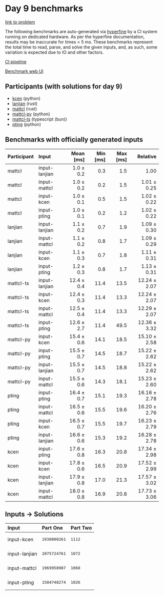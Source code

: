 # Day 9 benchmarks

[link to problem](https://adventofcode.com/2023/day/9)

The following benchmarks are auto-generated via
[hyperfine](https://github.com/sharkdp/hyperfine) by a CI system running on
dedicated hardware. As per the hyperfine documentation, results may be
inaccurate for times < 5 ms. These benchmarks represent the total time to read,
parse, and solve the given inputs, and, as such, some variation is expected due
to IO and other factors.

[CI pipeline](http://ci.papercode.net:8080/teams/main/pipelines/aoc2023)

[Benchmark web UI](https://aoc.ancalagon.black)


## Participants (with solutions for day 9)

- [kcen](https://github.com/kcen/aoc2023) (python)
- [lanjian](https://github.com/lanjian/aoc-2023) (rust)
- [mattcl](https://github.com/mattcl/aoc2023) (rust)
- [mattcl-py](https://github.com/mattcl/aoc2023-py) (python)
- [mattcl-ts](https://github.com/mattcl/aoc2023-js) (typescript (bun))
- [pting](https://github.com/pting/aoc2023) (python)


## Benchmarks with officially generated inputs

| Participant | Input | Mean [ms] | Min [ms] | Max [ms] | Relative |
|:---|:---|---:|---:|---:|---:|
| mattcl | input-lanjian | 1.0 ± 0.2 | 0.3 | 1.5 | 1.00 |
| mattcl | input-mattcl | 1.0 ± 0.2 | 0.2 | 1.5 | 1.01 ± 0.25 |
| mattcl | input-kcen | 1.0 ± 0.1 | 0.5 | 1.5 | 1.02 ± 0.22 |
| mattcl | input-pting | 1.0 ± 0.1 | 0.2 | 1.2 | 1.02 ± 0.22 |
| lanjian | input-lanjian | 1.1 ± 0.2 | 0.7 | 1.9 | 1.09 ± 0.30 |
| lanjian | input-mattcl | 1.1 ± 0.2 | 0.8 | 1.7 | 1.09 ± 0.29 |
| lanjian | input-kcen | 1.1 ± 0.3 | 0.7 | 1.8 | 1.11 ± 0.31 |
| lanjian | input-pting | 1.2 ± 0.3 | 0.8 | 1.7 | 1.13 ± 0.31 |
| mattcl-ts | input-lanjian | 12.4 ± 0.4 | 11.4 | 13.5 | 12.24 ± 2.07 |
| mattcl-ts | input-kcen | 12.4 ± 0.3 | 11.4 | 13.3 | 12.24 ± 2.07 |
| mattcl-ts | input-mattcl | 12.5 ± 0.4 | 11.4 | 13.3 | 12.29 ± 2.07 |
| mattcl-ts | input-pting | 12.6 ± 2.7 | 11.4 | 49.5 | 12.36 ± 3.32 |
| mattcl-py | input-kcen | 15.4 ± 0.6 | 14.1 | 18.5 | 15.10 ± 2.58 |
| mattcl-py | input-pting | 15.5 ± 0.7 | 14.5 | 18.7 | 15.22 ± 2.62 |
| mattcl-py | input-lanjian | 15.5 ± 0.7 | 14.5 | 18.8 | 15.22 ± 2.62 |
| mattcl-py | input-mattcl | 15.5 ± 0.6 | 14.3 | 18.1 | 15.23 ± 2.60 |
| pting | input-pting | 16.4 ± 0.7 | 15.1 | 19.3 | 16.16 ± 2.78 |
| pting | input-mattcl | 16.5 ± 0.6 | 15.5 | 19.6 | 16.20 ± 2.76 |
| pting | input-kcen | 16.5 ± 0.7 | 15.5 | 19.7 | 16.23 ± 2.79 |
| pting | input-lanjian | 16.6 ± 0.6 | 15.3 | 19.2 | 16.28 ± 2.78 |
| kcen | input-pting | 17.6 ± 0.8 | 16.3 | 20.8 | 17.34 ± 2.98 |
| kcen | input-kcen | 17.8 ± 0.6 | 16.5 | 20.9 | 17.52 ± 2.99 |
| kcen | input-lanjian | 17.9 ± 0.8 | 17.0 | 21.3 | 17.57 ± 3.02 |
| kcen | input-mattcl | 18.0 ± 0.8 | 16.9 | 20.8 | 17.73 ± 3.06 |


## Inputs -> Solutions

| Input | Part One | Part Two |
|:---|:---|:---|
|input-kcen|<pre>1938800261</pre>|<pre>1112</pre>|
|input-lanjian|<pre>2075724761</pre>|<pre>1072</pre>|
|input-mattcl|<pre>1969958987</pre>|<pre>1068</pre>|
|input-pting|<pre>1584748274</pre>|<pre>1026</pre>|